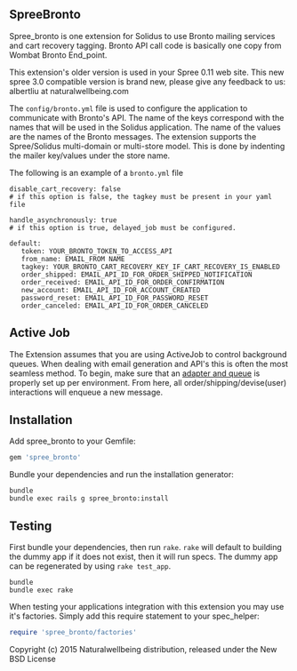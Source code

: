 ## SpreeBronto

Spree_bronto is one extension for Solidus to use Bronto mailing services and cart recovery tagging.
Bronto API call code is basically one copy from Wombat Bronto End_point.

This extension's older version is used in your Spree 0.11 web site.
This new spree 3.0 compatible version is brand new, please give any feedback to us: albertliu at naturalwellbeing.com

The `config/bronto.yml` file is used to configure the application to communicate with Bronto's API.
The name of the keys correspond with the names that will be used in the Solidus application.
The name of the values are the names of the Bronto messages.
The extension supports the Spree/Solidus multi-domain or multi-store model.
This is done by indenting the mailer key/values under the store name.

The following is an example of a `bronto.yml` file

```
disable_cart_recovery: false
# if this option is false, the tagkey must be present in your yaml file

handle_asynchronously: true
# if this option is true, delayed_job must be configured.

default:
   token: YOUR_BRONTO_TOKEN_TO_ACCESS_API
   from_name: EMAIL_FROM NAME
   tagkey: YOUR_BRONTO_CART_RECOVERY_KEY_IF_CART_RECOVERY_IS_ENABLED
   order_shipped: EMAIL_API_ID_FOR_ORDER_SHIPPED_NOTIFICATION
   order_received: EMAIL_API_ID_FOR_ORDER_CONFIRMATION
   new_account: EMAIL_API_ID_FOR_ACCOUNT_CREATED
   password_reset: EMAIL_API_ID_FOR_PASSWORD_RESET
   order_canceled: EMAIL_API_ID_FOR_ORDER_CANCELED
```

## Active Job

The Extension assumes that you are using ActiveJob to control background queues.
When dealing with email generation and API's this is often the most seamless method.
To begin, make sure that an [adapter and queue][1] is properly set up per environment.
From here, all order/shipping/devise(user) interactions will enqueue a new message.

## Installation

Add spree_bronto to your Gemfile:

```ruby
gem 'spree_bronto'
```

Bundle your dependencies and run the installation generator:

```shell
bundle
bundle exec rails g spree_bronto:install
```

## Testing

First bundle your dependencies, then run `rake`. `rake` will default to building the dummy app if it does not exist,
then it will run specs. The dummy app can be regenerated by using `rake test_app`.

```shell
bundle
bundle exec rake
```

When testing your applications integration with this extension you may use it's factories.
Simply add this require statement to your spec_helper:

```ruby
require 'spree_bronto/factories'
```

Copyright (c) 2015 Naturalwellbeing distribution, released under the New BSD License

[1]: http://api.rubyonrails.org/classes/ActiveJob/QueueAdapters.html
